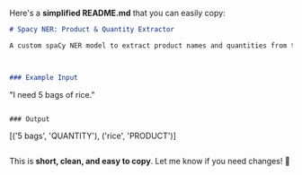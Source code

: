 Here's a **simplified README.md** that you can easily copy:  

```md
# Spacy NER: Product & Quantity Extractor

A custom spaCy NER model to extract product names and quantities from text.



### Example Input
```
"I need 5 bags of rice."
```

### Output
```
[('5 bags', 'QUANTITY'), ('rice', 'PRODUCT')]
```
```

This is **short, clean, and easy to copy**. Let me know if you need changes! 🚀
